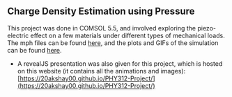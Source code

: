 ## Charge Density Estimation using Pressure

This project was done in COMSOL 5.5, and involved exploring the piezo-electric effect on a few materials under different types of mechanical loads. The mph files can be found [here](./COMSOL_files), and the plots and GIFs of the simulation can be found [here](./images).

- A revealJS presentation was also given for this project, which is hosted on this website (it contains all the animations and images): [https://20akshay00.github.io/PHY312-Project/](https://20akshay00.github.io/PHY312-Project/) 
